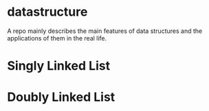 # datastructure
A repo mainly describes the main features of data structures and the applications of them in the real life.

# Singly Linked List

# Doubly Linked List
